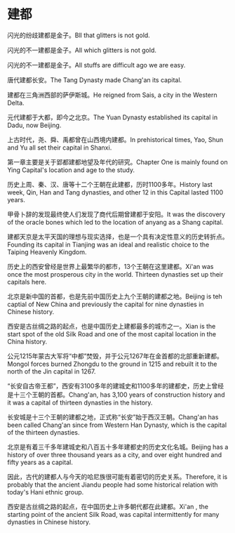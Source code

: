 # 建都

<p><span class="chinese">闪光的纷歧建都是金子。</span><span class="english">Bll that glitters is not gold.</span></p>

<p><span class="chinese">闪光的不一建都是金子。</span><span class="english">All which glitters is not gold.</span></p>

<p><span class="chinese">闪光的不一建都是金子。</span><span class="english">All stuffs are difficult ago we are easy.</span></p>

<p><span class="chinese">唐代建都长安。</span><span class="english">The Tang Dynasty made Chang'an its capital.</span></p>

<p><span class="chinese">建都在三角洲西部的萨伊斯城。</span><span class="english">He reigned from Sais, a city in the Western Delta.</span></p>

<p><span class="chinese">元代建都于大都，即今之北京。</span><span class="english">The Yuan Dynasty established its capital in Dadu, now Beijing.</span></p>

<p><span class="chinese">上古时代，尧、舜、禹都曾在山西境内建都。</span><span class="english">In prehistorical times, Yao, Shun and Yu all set their capital in Shanxi.</span></p>

<p><span class="chinese">第一章主要是关于郢都建都地望及年代的研究。</span><span class="english">Chapter One is mainly found on Ying Capital's location and age to the study.</span></p>

<p><span class="chinese">历史上周、秦、汉、唐等十二个王朝在此建都，历时1100多年。</span><span class="english">History last week, Qin, Han and Tang dynasties, and other 12 in this Capital lasted 1100 years.</span></p>

<p><span class="chinese">甲骨卜辞的发现最终使人们发现了商代后期曾建都于安阳。</span><span class="english">It was the discovery of the oracle bones which led to the location of anyang as a Shang capital.</span></p>

<p><span class="chinese">建都天京是太平天国的理想与现实选择，也是一个具有决定性意义的历史转折点。</span><span class="english">Founding its capital in Tianjing was an ideal and realistic choice to the Taiping Heavenly Kingdom.</span></p>

<p><span class="chinese">历史上的西安曾经是世界上最繁华的都市，13个王朝在这里建都。</span><span class="english">Xi'an was once the most prosperous city in the world. Thirteen dynasties set up their capitals here.</span></p>

<p><span class="chinese">北京是新中国的首都，也是先前中国历史上九个王朝的建都之地。</span><span class="english">Beijing is teh captial of New China and previously the capital for nine dynasties in Chinese history.</span></p>

<p><span class="chinese">西安是古丝绸之路的起点，也是中国历史上建都最多的城市之一。</span><span class="english">Xian is the start spot of the old Silk Road and one of the most capital location in the China history.</span></p>

<p><span class="chinese">公元1215年蒙古大军将“中都”焚毁，并于公元1267年在金首都的北部重新建都。</span><span class="english">Mongol forces burned Zhongdu to the ground in 1215 and rebuilt it to the north of the Jin capital in 1267.</span></p>

<p><span class="chinese">“长安自古帝王都”，西安有3100多年的建城史和1100多年的建都史，历史上曾经是十三个王朝的首都。</span><span class="english">Chang'an, has 3,100 years of construction history and it was a capital of thirteen dynasties in the history.</span></p>

<p><span class="chinese">长安城是十三个王朝的建都之地，正式称“长安”始于西汉王朝。</span><span class="english">Chang'an has been called Chang'an since from Western Han Dynasty, which is the capital of the thirteen dynasties.</span></p>

<p><span class="chinese">北京是有着三千多年建城史和八百五十多年建都史的历史文化名城。</span><span class="english">Beijing has a history of over three thousand years as a city, and over eight hundred and fifty years as a capital.</span></p>

<p><span class="chinese">因此，古代的建都人与今天的哈尼族很可能有着密切的历史关系。</span><span class="english">Therefore, it is probably that the ancient Jiandu people had some historical relation with today's Hani ethnic group.</span></p>

<p><span class="chinese">西安是古丝绸之路的起点，在中国历史上许多朝代都在此建都。</span><span class="english">Xi'an , the starting point of the ancient Silk Road, was capital intermittently for many dynasties in Chinese history.</span></p>

